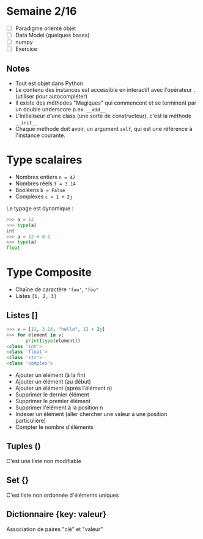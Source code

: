 # Semaine 2/16

- [ ] Paradigme orienté objet
- [ ] Data Model (quelques bases)
- [ ] numpy
- [ ] Exercice

## Notes

- Tout est objet dans Python
- Le contenu des instances est accessible en interactif avec l'opérateur `.` (utiliser <tab> pour autocompléter)
- Il existe des méthodes "Magiques" qui commencent et se terminent par un double underscore p.ex. `__add__`
- L'initialiseur d'une class (une sorte de constructeur), c'est la méthode `__init__`
- Chaque méthode doit avoir, un argument `self`, qui est une référence à l'instance courante.

# Type scalaires

- Nombres entiers `n = 42`
- Nombres réels `f = 3.14`
- Booléens `b = False`
- Complexes `c = 1 + 2j`

Le typage est dynamique :

```python
>>> a = 12
>>> type(a)
int
>>> a = 12 + 0.1
>>> type(a)
float
```

# Type Composite

- Chaîne de caractère `'foo'`, `"foo"`
- Listes `[1, 2, 3]`

## Listes []

```python
>>> v = [12, 3.14, "hello", 12 + 2j]
>>> for element in v:
       print(type(element))
<class 'int'>
<class 'float'>
<class 'str'>
<class 'complex'>
```

- Ajouter un élément (à la fin)
- Ajouter un élément (au début)
- Ajouter un élément (après l'élément n)
- Supprimer le dernier élément
- Supprimer le premier élément
- Supprimer l'élément à la position n
- Indexer un élément (aller chercher une valeur à une position particulière)
- Compter le nombre d'éléments

## Tuples ()

C'est une liste non modifiable

## Set {}

C'est liste non ordonnée d'éléments uniques

## Dictionnaire {key: valeur}

Association de paires "clé" et "valeur"

